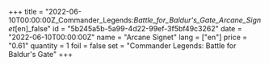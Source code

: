 +++
title = "2022-06-10T00:00:00Z_Commander_Legends:_Battle_for_Baldur's_Gate_Arcane_Signet_[en]_false"
id = "5b245a5b-5a99-4d22-99ef-3f5bf49c3262"
date = "2022-06-10T00:00:00Z"
name = "Arcane Signet"
lang = ["en"]
price = "0.61"
quantity = 1
foil = false
set = "Commander Legends: Battle for Baldur's Gate"
+++

